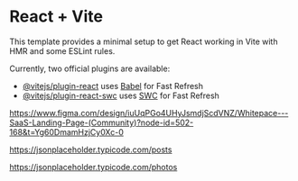 # React + Vite

This template provides a minimal setup to get React working in Vite with HMR and some ESLint rules.

Currently, two official plugins are available:

- [@vitejs/plugin-react](https://github.com/vitejs/vite-plugin-react/blob/main/packages/plugin-react/README.md) uses [Babel](https://babeljs.io/) for Fast Refresh
- [@vitejs/plugin-react-swc](https://github.com/vitejs/vite-plugin-react-swc) uses [SWC](https://swc.rs/) for Fast Refresh


https://www.figma.com/design/iuUqPGo4UHyJsmdjScdVNZ/Whitepace---SaaS-Landing-Page-(Community)?node-id=502-168&t=Yg60DmamHzjCy0Xc-0

https://jsonplaceholder.typicode.com/posts

https://jsonplaceholder.typicode.com/photos
